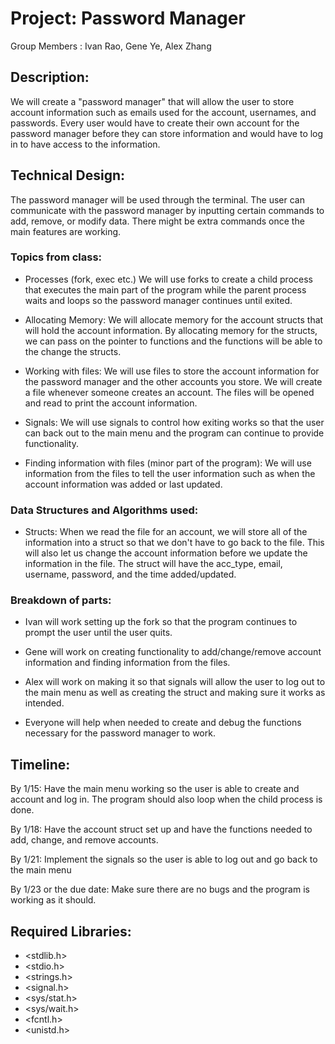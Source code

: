 # Project: Password Manager

Group Members : Ivan Rao, Gene Ye, Alex Zhang

## Description: 
We will create a "password manager" that will allow the 
user to store account information such as emails used 
for the account, usernames, and passwords. Every user would 
have to create their own account for the password manager 
before they can store information and would have to log in 
to have access to the information.

## Technical Design:
The password manager will be used through the terminal. The
user can communicate with the password manager by inputting
certain commands to add, remove, or modify data. There might 
be extra commands once the main features are working.

### Topics from class:
- Processes (fork, exec etc.)
  We will use forks to create a child process that executes the 
  main part of the program while the parent process waits and loops
  so the password manager continues until exited. 

- Allocating Memory:
  We will allocate memory for the account structs that will hold
  the account information. By allocating memory for the structs,
  we can pass on the pointer to functions and the functions will
  be able to the change the structs.

- Working with files:
  We will use files to store the account information for the
  password manager and the other accounts you store. We will create
  a file whenever someone creates an account. The files will be opened 
  and read to print  the account information. 

- Signals:
  We will use signals to control how exiting works so that the 
  user can back out to the main menu and the program can continue
  to provide functionality.

- Finding information with files (minor part of the program):
  We will use information from the files to tell the user information such
  as when the account information was added or last updated.

### Data Structures and Algorithms used:
- Structs:
  When we read the file for an account, we will store all of the 
  information into a struct so that we don't have to go back to 
  the file. This will also let us change the account information
  before we update the information in the file. The struct will
  have the acc_type, email, username, password, and the time 
  added/updated.

### Breakdown of parts:
- Ivan will work setting up the fork so that the program 
continues to prompt the user until the user quits.

- Gene will work on creating functionality to add/change/remove 
account information and finding information from the files. 

- Alex will work on making it so that signals will allow 
the user to log out to the main menu as well as creating the 
struct and making sure it works as intended.

- Everyone will help when needed to create and debug the 
functions necessary for the password manager to work.

## Timeline:
By 1/15: Have the main menu working so the user is able to create 
and account and log in. The program should also loop when the child 
process is done.

By 1/18: Have the account struct set up and have the functions needed
to add, change, and remove accounts.

By 1/21: Implement the signals so the user is able to log out and go 
back to the main menu

By 1/23 or the due date: Make sure there are no bugs and the program
is working as it should.

## Required Libraries:
- <stdlib.h> 
- <stdio.h>
- <strings.h>
- <signal.h>
- <sys/stat.h>
- <sys/wait.h>
- <fcntl.h>
- <unistd.h>
